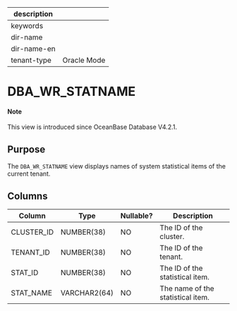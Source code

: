 | description ||
|---|---|
| keywords ||
| dir-name ||
| dir-name-en ||
| tenant-type | Oracle Mode |

# DBA_WR_STATNAME

<main id="notice" type='explain'>
  <h4>Note</h4>
  <p>This view is introduced since OceanBase Database V4.2.1. </p>
</main>

## Purpose

The `DBA_WR_STATNAME` view displays names of system statistical items of the current tenant. 

## Columns

| **Column** | **Type** | **Nullable?** | **Description** |
| --- | --- | --- | --- |
| CLUSTER_ID | NUMBER(38) | NO | The ID of the cluster. |
| TENANT_ID | NUMBER(38) | NO | The ID of the tenant. |
| STAT_ID | NUMBER(38) | NO | The ID of the statistical item. |
| STAT_NAME | VARCHAR2(64) | NO | The name of the statistical item. |
